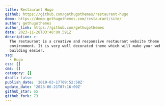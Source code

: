 ```yaml
---
title: Restaurant Hugo
github: https://github.com/gethugothemes/restaurant-hugo
demo: https://demo.gethugothemes.com/restaurant/site/
author: gethugothemes
author_link: https://github.com/gethugothemes
date: 2023-11-28T03:48:00.591Z
description: >-
  The restaurant is a creative and responsive restaurant website theme in Hugo
  environment. It is very well decorated theme which will make your website
  building easier.
ssg:
  - Hugo
css: []
cms: []
category: []
draft: false
publish_date: '2019-03-17T09:52:58Z'
update_date: '2023-06-21T07:16:09Z'
github_star: 65
github_fork: 73
---
```

